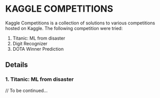 # KAGGLE COMPETITIONS

Kaggle Competitions is a collection of solutions to various competitions hosted on Kaggle. The following competition were tried:

1. Titanic: ML from disaster
2. Digit Recognizer 
3. DOTA Winner Prediction 

## Details

### 1. Titanic: ML from disaster
// To be continued...
